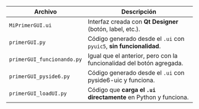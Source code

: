 | Archivo                    | Descripción                                                          |
| -------------------------- | -------------------------------------------------------------------- |
| `MiPrimerGUI.ui`           | Interfaz creada con **Qt Designer** (botón, label, etc.).            |
| `primerGUI.py`             | Código generado desde el `.ui` con `pyuic5`, **sin funcionalidad**.  |
| `primerGUI_funcionando.py` | Igual que el anterior, pero con la funcionalidad del botón agregada. |
| `primerGUI_pyside6.py`     | Código generado desde el `.ui` con pyside6-uic y funciona.           |
| `primerGUI_loadUI.py`      | Código que **carga el `.ui` directamente** en Python y funciona.     |
